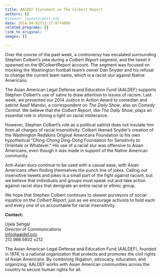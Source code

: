 ```yaml
---
title: AALDEF Statement on The Colbert Report
authors: []
#layout: layouts/post.njk
date: 2014-04-02T12:27:07+0000
related_programs: []
link_to_original: ''
images: []

---
```

Over the course of the past week, a controversy has escalated surrounding Stephen Colbert’s joke during a _Colbert Report_ segment, and the tweet it spawned on the @ColbertReport account. The segment was focused on mocking the Washington football team’s owner Dan Snyder and his refusal to change the current team name, which is a racist slur against Native Americans.

The Asian American Legal Defense and Education Fund (AALDEF) supports Stephen Colbert’s use of satire to draw attention to issues of racism. Last week, we presented our 2014 Justice in Action Award to comedian and satirist Aasif Mandvi, a correspondent on _The Daily Show_, also on _Comedy Central_. We believe that the _Colbert Report_, like _The Daily Show_, plays an essential role in shining a light on racial intolerance.

However, Stephen Colbert’s role as a political satirist does not insulate him from all charges of racial insensitivity. Colbert likened Snyder’s creation of the Washington Redskins Original Americans Foundation to his own hypothetical “Ching-Chong Ding-Dong Foundation for Sensitivity to Orientals or Whatever.” His use of a racial slur was offensive to Asian Americans, even though it was made in support of the Native American community.

Anti-Asian slurs continue to be used with a casual ease, with Asian Americans often finding themselves the punch line of jokes. Calling out insensitive tweets and jokes is a small part of the fight against racism, but we believe that individuals and groups must speak out and take action against racist slurs that denigrate an entire racial or ethnic group.

We hope that Stephen Colbert continues to skewer purveyors of social injustice on the _Colbert Report_, just as we encourage activists to hold each and every one of us accountable for racial insensitivity.

**Contact:**

Ujala Sehgal  
Director of Communications  
info@aaldef.org  
212\.966.5932 x212

The Asian American Legal Defense and Education Fund (AALDEF), founded in 1974, is a national organization that protects and promotes the civil rights of Asian Americans. By combining litigation, advocacy, education, and organizing, AALDEF works with Asian American communities across the country to secure human rights for all.